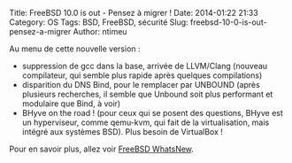 Title: FreeBSD 10.0 is out - Pensez à migrer !
Date: 2014-01:22 21:33
Category: OS
Tags: BSD, FreeBSD, sécurité
Slug: freebsd-10-0-is-out-pensez-a-migrer
Author: ntimeu

Au menu de cette nouvelle version :

* suppression de gcc dans la base, arrivée de LLVM/Clang (nouveau compilateur,
qui semble plus rapide après quelques compilations)
* disparition du DNS Bind, pour le remplacer par UNBOUND (après plusieurs
recherches, il semble que Unbound soit plus performant et modulaire que Bind,
à voir)
* BHyve on the road ! (pour ceux qui se posent des questions, BHyve est un
hyperviseur, comme qemu-kvm, qui fait de la virtualisation, mais intégré aux
systèmes BSD). Plus besoin de VirtualBox !


Pour en savoir plus, allez voir
[FreeBSD WhatsNew](https://wiki.freebsd.org/WhatsNew/FreeBSD10).
